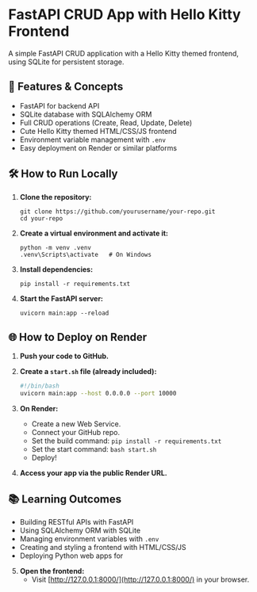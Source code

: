 # FastAPI CRUD App with Hello Kitty Frontend

A simple FastAPI CRUD application with a Hello Kitty themed frontend, using SQLite for persistent storage.
## 🚀 Features & Concepts

- FastAPI for backend API
- SQLite database with SQLAlchemy ORM
- Full CRUD operations (Create, Read, Update, Delete)
- Cute Hello Kitty themed HTML/CSS/JS frontend
- Environment variable management with `.env`
- Easy deployment on Render or similar platforms
## 🛠️ How to Run Locally

1. **Clone the repository:**
   ```
   git clone https://github.com/yourusername/your-repo.git
   cd your-repo
   ```

2. **Create a virtual environment and activate it:**
   ```
   python -m venv .venv
   .venv\Scripts\activate   # On Windows
   ```

3. **Install dependencies:**
   ```
   pip install -r requirements.txt
   ```

4. **Start the FastAPI server:**
   ```
   uvicorn main:app --reload
   ```
## 🌐 How to Deploy on Render

1. **Push your code to GitHub.**

2. **Create a `start.sh` file (already included):**
   ```bash
   #!/bin/bash
   uvicorn main:app --host 0.0.0.0 --port 10000
   ```

3. **On Render:**
   - Create a new Web Service.
   - Connect your GitHub repo.
   - Set the build command: `pip install -r requirements.txt`
   - Set the start command: `bash start.sh`
   - Deploy!

4. **Access your app via the public Render URL.**
## 📚 Learning Outcomes

- Building RESTful APIs with FastAPI
- Using SQLAlchemy ORM with SQLite
- Managing environment variables with `.env`
- Creating and styling a frontend with HTML/CSS/JS
- Deploying Python web apps for
5. **Open the frontend:**
   - Visit [http://127.0.0.1:8000/](http://127.0.0.1:8000/) in your browser.
